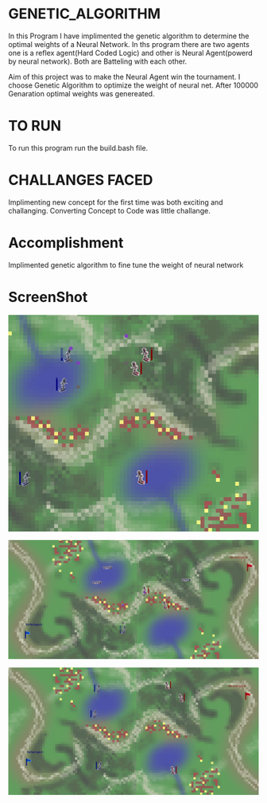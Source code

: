# GENETIC_ALGORITHM
In this Program I have implimented the genetic algorithm to determine the optimal weights of a Neural Network. In ths program there are two agents one is a reflex agent(Hard Coded Logic) and other is Neural Agent(powerd by neural network). Both are Batteling with each other.

Aim of this project was to make the Neural Agent win the tournament. I choose Genetic Algorithm to optimize the weight of neural net. After 100000 Genaration optimal weights was genereated.

# TO RUN
 To run this program run the build.bash file.

 # CHALLANGES FACED
 Implimenting new concept for the first time was both exciting and challanging. Converting Concept to Code was little challange.
 
 # Accomplishment
 Implimented genetic algorithm to fine tune the weight of neural network
 
 # ScreenShot
 ![Image description](https://github.com/anjanpoudel/Genetic_Algorithm/blob/master/screenshots/Screenshot%20from%202018-12-21%2013-48-22.png)
 
 ![Image description](https://github.com/anjanpoudel/Genetic_Algorithm/blob/master/screenshots/Screenshot%20from%202018-12-21%2013-48-59.png) 

 ![Image description](https://github.com/anjanpoudel/Genetic_Algorithm/blob/master/screenshots/Screenshot%20from%202018-12-21%2013-48-07.png) 
